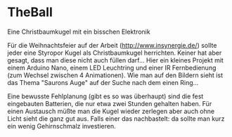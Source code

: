 # TheBall
Eine Christbaumkugel mit ein bisschen Elektronik

Für die Weihnachtsfeier auf der Arbeit (http://www.insynergie.de/) sollte jeder eine Styropor Kugel als Christbaumkugel herrichten.
Keiner hat aber gesagt, dass man diese nicht auch füllen darf... Hier ein kleines Projekt mit einem Arduino Nano, einem LED Leuchtring
und einer IR Fernbedienung (zum Wechsel zwischen 4 Animationen). Wie man auf den Bildern sieht ist das Thema "Saurons Auge" auf der
Suche nach dem einen Ring...

Eine bewusste Fehlplanung (gibt es so was überhaupt) sind die fest eingebauten Batterien, die nur etwa zwei Stunden gehalten haben.
Für einen Austausch müßte man die Kugel wieder zerlegen aber auch ohne Licht sieht die ganz gut aus. Falls einer das nachbastelt:
da sollte man kurz ein wenig Gehirnschmalz investieren.
